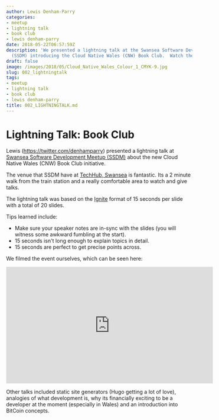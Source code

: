 ```yaml
---
author: Lewis Denham-Parry
categories:
- meetup
- lightning talk
- book club
- lewis denham-parry
date: 2018-05-22T06:57:59Z
description: 'We presented a lightning talk at the Swansea Software Development Meetup
  (SSDM) introducing the Cloud Native Wales (CNW) Book Club.  Watch the talk here! '
draft: false
image: /images/2018/05/Cloud_Native_Wales_Colour_1_CMYK-9.jpg
slug: 002_lightningtalk
tags:
- meetup
- lightning talk
- book club
- lewis denham-parry
title: 002_LIGHTNINGTALK.md
---
```


# Lightning Talk: Book Club

Lewis (https://twitter.com/denhamparry) presented a lightning talk at [Swansea Software Development Meetup (SSDM)](https://www.meetup.com/Swansea-Software-Development-Meetup/events/250343517/)  about the new Cloud Native Wales (CNW) Book Club initiative.

The venue that SSDM have at [TechHub, Swansea](https://swansea.techhub.com/) is fantastic.  Its a 2 minute walk from the train station and a really comfortable area to watch and give talks.

The lightning talk was based on the [Ignite](//www.ignitetalks.io/) format of 15 seconds per slide with a total of 20 slides.

Tips learned include:

* Make sure your speaker notes are in-sync with the slides (you will witness some awkward fumbling at the start).
* 15 seconds isn't long enough to explain topics in detail.
* 15 seconds are perfect to get precise points across.

We filmed the event ourselves, which can be seen here:

<iframe width="560" height="315" src="https://www.youtube.com/embed/kFksE2WWOpk" frameborder="0" allow="autoplay; encrypted-media" allowfullscreen></iframe>

Other talks included static site generators (Hugo getting a lot of love), analogies of what development is, why its financially exciting to be a developer at the moment (especially in Wales) and an introduction into BitCoin concepts.